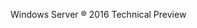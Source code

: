 <Token xmlns:xlink="http://www.w3.org/1999/xlink">Windows Server ® 2016 Technical Preview</Token>

<!--HONumber=Apr16_HO1-->


